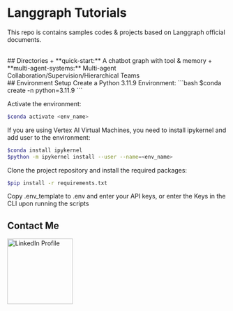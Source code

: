 # Langgraph Tutorials

This repo is contains samples codes & projects based on Langgraph official documents.

<br />
## Directories
+ **quick-start:** A chatbot graph with tool & memory
+ **multi-agent-systems:** Multi-agent Collaboration/Supervision/Hierarchical Teams


<br />
## Environment Setup
Create a Python 3.11.9 Environment:
   ```bash
   $conda create -n <env_name> python=3.11.9
   ```

Activate the environment:
```bash
$conda activate <env_name>
```

If you are using Vertex AI Virtual Machines, you need to install ipykernel and add user to the environment:
```bash
$conda install ipykernel
$python -m ipykernel install --user --name=<env_name>
```

Clone the project repository and install the required packages:
```bash
$pip install -r requirements.txt
```

Copy .env_template to .env and enter your API keys, or enter the Keys in the CLI upon running the scripts


## Contact Me
<a href="https://www.linkedin.com/in/amir-rafieian/">
    <img src="https://content.linkedin.com/content/dam/brand/site/img/logo/do/do-approved-assets.png" alt="LinkedIn Profile" style="width:150px;">
</a>



